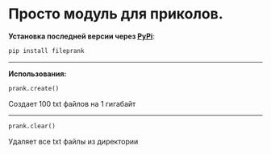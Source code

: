 # Просто модуль для приколов.
**Установка последней версии через [PyPi](https://pypi.org/project/fileprank/)**:
```python
pip install fileprank
```
___

**Использования:**
```python
prank.create()
```
Создает 100 txt файлов на 1 гигабайт
___
```python
prank.clear()
```
Удаляет все txt файлы из директории
